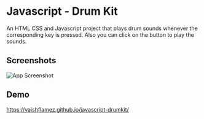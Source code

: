 
# Javascript - Drum Kit 

An HTML CSS and Javascript project that plays drum sounds whenever the corresponding key is pressed. Also you can click on the button to play the sounds.





## Screenshots

![App Screenshot](https://i.ibb.co/TM0nMcF/image.png)

  
## Demo

https://vaishflamez.github.io/javascript-drumkit/

  
